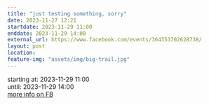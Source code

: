 ```yaml
---
title: "just testing something, sorry"
date: 2023-11-27 12:21
startdate: 2023-11-29 11:00
enddate: 2023-11-29 14:00
external_url: https://www.facebook.com/events/364353702628738/
layout: post
location: 
feature-img: "assets/img/big-trail.jpg"
---
```


starting at: 2023-11-29 11:00<br>until: 2023-11-29 14:00<br><a href="https://www.facebook.com/events/364353702628738/">more info on FB</a><br><br>
